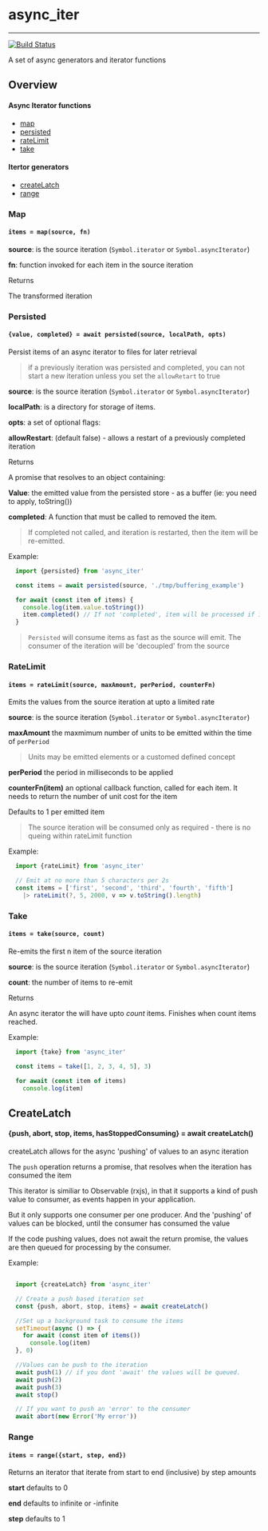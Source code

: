 # async_iter
-----------------

[![Build Status](https://travis-ci.com/vipoo/async_iter.svg?branch=master)](https://travis-ci.com/vipoo/async_iter_persited)

A set of async generators and iterator functions

## Overview

#### Async Iterator functions

* [map](#map)
* [persisted](#persisted)
* [rateLimit](#ratelimit)
* [take](#take)

#### Itertor generators

* [createLatch](#createlatch)
* [range](#range)

### Map
#### `items = map(source, fn)`

**source**: is the source iteration (`Symbol.iterator` or `Symbol.asyncIterator`)

**fn**: function invoked for each item in the source iteration

Returns

The transformed iteration

### Persisted
#### `{value, completed} = await persisted(source, localPath, opts)`

Persist items of an async iterator to files for later retrieval

> if a previously iteration was persisted and completed, you can not start a
> new iteration unless you set the `allowRetart` to true

**source**: is the source iteration (`Symbol.iterator` or `Symbol.asyncIterator`)

**localPath**: is a directory for storage of items.

**opts**: a set of optional flags:

**allowRestart**: (default false) - allows a restart of a previously completed iteration

Returns

A promise that resolves to an object containing:

**Value**: the emitted value from the persisted store -
  as a buffer (ie: you need to apply, toString())

**completed**: A function that must be called to removed the item.
> If completed not called, and iteration is restarted, then the item will be re-emitted.

Example:

```javascript
  import {persisted} from 'async_iter'

  const items = await persisted(source, './tmp/buffering_example')

  for await (const item of items) {
    console.log(item.value.toString())
    item.completed() // If not 'completed', item will be processed if items iterator restarted.
  }

```

> `Persisted` will consume items as fast as the source will emit.
The consumer of the iteration will be 'decoupled' from the source

### RateLimit
#### `items = rateLimit(source, maxAmount, perPeriod, counterFn)`

Emits the values from the source iteration at upto a limited rate


**source**: is the source iteration (`Symbol.iterator` or `Symbol.asyncIterator`)

**maxAmount** the maxmimum number of units to be emitted within the time of `perPeriod`
> Units may be emitted elements or a customed defined concept

**perPeriod** the period in milliseconds to be applied

**counterFn(item)** an optional callback function, called for each item.  It needs to
return the number of unit cost for the item

Defaults to 1 per emitted item

> The source iteration will be consumed only as required - there is no queing within rateLimit function

Example:

```javascript
  import {rateLimit} from 'async_iter'

  // Emit at no more than 5 characters per 2s
  const items = ['first', 'second', 'third', 'fourth', 'fifth']
    |> rateLimit(?, 5, 2000, v => v.toString().length)

```


### Take
#### `items = take(source, count)`

Re-emits the first n item of the source iteration

**source**: is the source iteration (`Symbol.iterator` or `Symbol.asyncIterator`)

**count**: the number of items to re-emit

Returns

An async iterator the will have upto *count* items.  Finishes when count items reached.

Example:

```javascript
  import {take} from 'async_iter'

  const items = take([1, 2, 3, 4, 5], 3)

  for await (const item of items)
    console.log(item)

```

## CreateLatch
#### {push, abort, stop, items, hasStoppedConsuming} = await createLatch()

createLatch allows for the async 'pushing' of values to an async iteration

The `push` operation returns a promise, that resolves when the iteration has consumed the item

This iterator is similiar to Observable (rxjs), in that it supports a kind
of push value to consumer, as events happen in your application.

But it only supports one consumer per one producer.
And the 'pushing' of values can be blocked, until the consumer has consumed the value

If the code pushing values, does not await the return promise, the values are then queued
for processing by the consumer.

Example:

```javascript

  import {createLatch} from 'async_iter'

  // Create a push based iteration set
  const {push, abort, stop, items} = await createLatch()

  //Set up a background task to consume the items
  setTimeout(async () => {
    for await (const item of items())
      console.log(item)
  }, 0)

  //Values can be push to the iteration
  await push(1) // if you dont 'await' the values will be queued.
  await push(2)
  await push(3)
  await stop()

  // If you want to push an 'error' to the consumer
  await abort(new Error('My error'))

```


### Range
#### `items = range({start, step, end})`

Returns an iterator that iterate from start to end (inclusive) by step amounts

**start** defaults to 0

**end** defaults to infinite or -infinite

**step** defaults to 1

